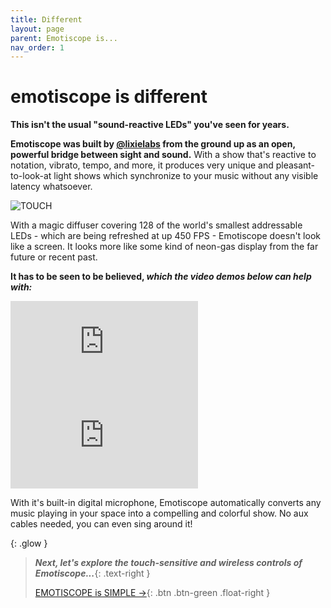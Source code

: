 ```yaml
---
title: Different
layout: page
parent: Emotiscope is...
nav_order: 1
---
```


# emotiscope&nbsp;is **different**

**This isn't the usual "sound-reactive LEDs" you've seen for years.**

**Emotiscope was built by [@lixielabs](https://leds.social/@lixielabs) from the ground up as an open, powerful bridge between sight and sound.** With a show that's reactive to notation, vibrato, tempo, and more, it produces very unique and pleasant-to-look-at light shows which synchronize to your music without any visible latency whatsoever.

![TOUCH](https://github.com/lixie-labs/emotiscope/blob/main/extras/img/emotiscope_spectrum_crop.jpg?raw=true)

With a magic diffuser covering 128 of the world's smallest addressable LEDs - which are being refreshed at up 450 FPS - Emotiscope doesn't look like a screen. It looks more like some kind of neon-gas display from the far future or recent past.

**It has to be seen to be believed, *which the video demos below can help with:***

<iframe class="youtube-video" src="https://www.youtube.com/embed/4Tvr3uwxelA" title="YouTube video player" frameborder="0" allow="accelerometer; autoplay; clipboard-write; encrypted-media; gyroscope; picture-in-picture; web-share" allowfullscreen></iframe>

<iframe class="youtube-video" src="https://www.youtube.com/embed/SXX167ymKAM" title="YouTube video player" frameborder="0" allow="accelerometer; autoplay; clipboard-write; encrypted-media; gyroscope; picture-in-picture; web-share" allowfullscreen></iframe>

With it's built-in digital microphone, Emotiscope automatically converts any music playing in your space into a compelling and colorful show. No aux cables needed, you can even sing around it! 

{: .glow }
> ***Next, let's explore the touch-sensitive and wireless controls of Emotiscope...***{: .text-right }
> 
> [EMOTISCOPE is SIMPLE →](https://emotiscope.rocks/is_simple.html){: .btn .btn-green .float-right }
